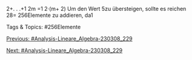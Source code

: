 2+. . .+1
2m
=1
2·(m+ 2)
Um den Wert 5zu übersteigen, sollte es reichen 28= 256Elemente zu addieren, da1

   Tags & Topics:
   #256Elemente

[Previous: #Analysis-Lineare_Algebra-230308_229](Analysis-Lineare_Algebra-230308_229.md)

[Next: #Analysis-Lineare_Algebra-230308_229](Analysis-Lineare_Algebra-230308_229.md)